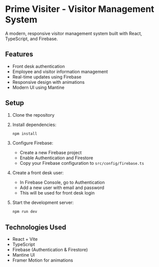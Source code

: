 # Prime Visiter - Visitor Management System

A modern, responsive visitor management system built with React, TypeScript, and Firebase.

## Features

- Front desk authentication
- Employee and visitor information management
- Real-time updates using Firebase
- Responsive design with animations
- Modern UI using Mantine

## Setup

1. Clone the repository
2. Install dependencies:
   ```bash
   npm install
   ```

3. Configure Firebase:
   - Create a new Firebase project
   - Enable Authentication and Firestore
   - Copy your Firebase configuration to `src/config/firebase.ts`

4. Create a front desk user:
   - In Firebase Console, go to Authentication
   - Add a new user with email and password
   - This will be used for front desk login

5. Start the development server:
   ```bash
   npm run dev
   ```

## Technologies Used

- React + Vite
- TypeScript
- Firebase (Authentication & Firestore)
- Mantine UI
- Framer Motion for animations
